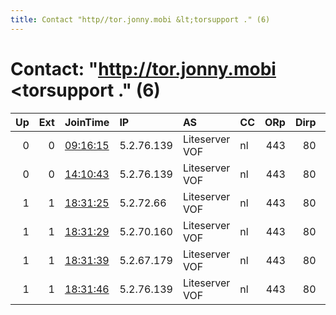 ```yaml
---
title: Contact "http//tor.jonny.mobi &lt;torsupport ." (6)
---
```


# Contact: "http://tor.jonny.mobi &lt;torsupport ." (6)

|   Up |   Ext | JoinTime                                                                                   | IP         | AS             | CC   |   ORp |   Dirp | OS    | Version   | Nickname      |   eFamMembers |
|-----:|------:|:-------------------------------------------------------------------------------------------|:-----------|:---------------|:-----|------:|-------:|:------|:----------|:--------------|--------------:|
|    0 |     0 | [09:16:15](https://atlas.torproject.org/#details/78555D6F4F1DAC422F9D8E76F5FAE6A5A0F50167) | 5.2.76.139 | Liteserver VOF | nl   |   443 |     80 | Linux | 0.2.9.11  | jtorexit8011  |             1 |
|    0 |     0 | [14:10:43](https://atlas.torproject.org/#details/B4C7F837945A8A1B4C40CDC58EB1701C6252AE40) | 5.2.76.139 | Liteserver VOF | nl   |   443 |     80 | Linux | 0.2.9.11  | jtorexit8011  |             1 |
|    1 |     1 | [18:31:25](https://atlas.torproject.org/#details/BC76695D1308310E94A3B832D62885C4E023273E) | 5.2.72.66  | Liteserver VOF | nl   |   443 |     80 | Linux | 0.3.2.9   | jtorexit8013  |             1 |
|    1 |     1 | [18:31:29](https://atlas.torproject.org/#details/40B3501A3BC040E6D6B57EAF4A47277E9D82DB61) | 5.2.70.160 | Liteserver VOF | nl   |   443 |     80 | Linux | 0.3.2.9   | jtorexit8012  |             1 |
|    1 |     1 | [18:31:39](https://atlas.torproject.org/#details/E04D16089A35DD0C91F005C633B1D2F3AEABD4A5) | 5.2.67.179 | Liteserver VOF | nl   |   443 |     80 | Linux | 0.3.2.9   | mtor051288001 |             1 |
|    1 |     1 | [18:31:46](https://atlas.torproject.org/#details/7E208E3C8B0F6C7C444356E87FA4510E80695D2C) | 5.2.76.139 | Liteserver VOF | nl   |   443 |     80 | Linux | 0.3.2.9   | jtorexit8011  |             1 |
